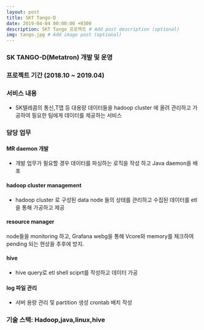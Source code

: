 ```yaml
---
layout: post
title: SKT Tango-D 
date: 2019-04-04 00:00:00 +0300
description: SKT Tango 프로젝트 # Add post description (optional)
img: tango.jpg # Add image post (optional)
---
```


### SK TANGO-D(Metatron) 개발 및 운영 
### 프로젝트 기간 (2018.10 ~ 2019.04)
### 서비스 내용 
- SK텔레콤의 통신,T맵 등 대용량 데이터들을 hadoop cluster 에 올려 관리하고 가공하여 필요한 팀에게 데이터를 제공하는 서비스 

### 담당 업무
#### MR daemon 개발  
- 개발 업무가 필요할 경우 데이터를 파싱하는 로직을 작성 하고 Java daemon을 배포 
#### hadoop cluster management  
- hadoop cluster 로 구성된 data node 들의 상태를 관리하고 수집된 데이터를  etl을 통해 가공하고 제공  

#### resource manager
node들을 monitoring 하고, Grafana webg을 통해 Vcore와 memory를 체크하여 pending 되는 현상을 추후에 방지.

#### hive 
- hive query로 etl shell sciprt를 작성하고 데이터 가공

#### log 파일 관리
- 서버 용량 관리 및 partition 생성 crontab 배치 작성  

### 기술 스택: Hadoop,java,linux,hive 

